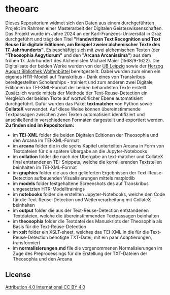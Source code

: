 # theoarc
Dieses Repositorium widmet sich den Daten aus einem durchgeführten Projekt im Rahmen einer Masterarbeit der Digitalen Geisteswissenschaften. Das Projekt wurde im Jahre 2024 an der Karl-Franzens-Universität in Graz durchgeführt und trägt den Titel **"Handwritten Text Recognition und Text Reuse für digitale Editionen, am Beispiel zweier alchemischer Texte des 17. Jahrhunderts"**. Es beschäftigt sich mit zwei alchemischen Texten (der **"Theosophia Aegytiorum"** und den **"Arcana Arcanissima"**) aus dem frühen 17. Jahrhundert des Alchemisten Michael Maier (1568/9-1622). Die Digitalisate der beiden Werke wurden von der [UB Leipzig](https://www.ub.uni-leipzig.de/forschungsbibliothek/digitale-sammlungen/mittelalterliche-handschriften-alte-seite/handschriften-der-ms-signaturenreihe) sowie der [Herzog August Bibliothek Wolfenbüttel](https://www.hab.de/) bereitgestellt.
Dabei wurden zum einen ein eigenes HTR-Modell auf Transkribus - Dank eines von Transkribus bereitgestellten Scholarships -  trainiert und zum anderen zwei Digitale Editionen im TEI-XML-Format der beiden behandelten Texte erstellt. Zusätzlich wurde mittels der Methode der Text-Reuse-Detection ein Vergleich der beiden Texte auf wortwörlicher Ebene automatisiert durchgeführt. Dafür wurden das Paket **textmatcher** von Python sowie **CollateX** verwendet. Auf diese Weise können übereinstimmende Textpassagen zwischen zwei Texten automatisiert identifiziert und anschließend in verschiedenen Formaten dargestellt und exportiert werden.
**Zu finden sind im Repositorium:**
- im **TEI-XML** folder die beiden Digitalen Editionen der Theosophia und den Arcana im TEI-XML-Format
- im **arcana** folder die in die sechs Kapitel unterteilten Arcana in Form von Textdateien für die spätere Übergabe an die Jupyter-Notebooks
- im **collation** folder die nach der Übergabe an text-matcher und CollateX final entstandenen TEI-Snippets, welche die korrellierenden Textstellen beinhalten im TEI-XML-Format
- im **graphics** folder die aus den gelieferten Ergebnissen der Text-Reuse-Detection aufbauenden Visualisierungen mittels matplotlib
- im **models** folder festgehaltene Screenshots des auf Transkribus umgesetzten HTR-Modelltrainings
- im **notebooks** folder die erstellten Jupyter-Notebooks, welche den Code für die Text-Reuse-Detection und Weiterverarbeitung mit CollateX beinhalten
- im **output** folder die aus der Text-Reuse-Detection entstandenen Textdateien, welche die übereinstimmenden Textpassagen beinhalten
- im **theosophia** folder die Textdatei des Manuskripts der Theosophia als Basis für die Text-Reuse-Detection
- im **xslt** folder ein XSLT-sheet, welches das TEI-XML in die für die Text-Reuse-Detection benötigte TXT-Datei, mit ein paar Adaptierungen, transformiert
- im **normalisierungen.md** file die vorgenommenen Normalisierungen im Zuge des Preprocessings für die Erstellung der TXT-Dateien der Theosophia und den Arcana


## License
[Attribution 4.0 International CC BY 4.0](https://creativecommons.org/licenses/by/4.0/)
